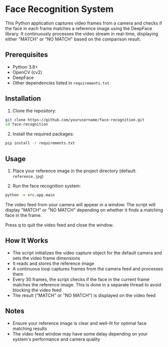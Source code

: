 # Face Recognition System

This Python application captures video frames from a camera and checks if the face in each frame matches a reference image using the DeepFace library. It continuously processes the video stream in real-time, displaying either "MATCH" or "NO MATCH" based on the comparison result.

## Prerequisites

- Python 3.8+
- OpenCV (cv2)
- DeepFace
- Other dependencies listed in `requirements.txt`

## Installation

1. Clone the repository:
```bash
git clone https://github.com/yourusername/face-recognition.git
cd face-recognition
```

2. Install the required packages:
```bash
pip install -r requirements.txt
```

## Usage

1. Place your reference image in the project directory (default: `reference.jpg`)

2. Run the face recognition system:
```bash
python -m src.app.main
```

The video feed from your camera will appear in a window. The script will display "MATCH" or "NO MATCH" depending on whether it finds a matching face in the frame.

Press q to quit the video feed and close the window.

## How It Works

- The script initializes the video capture object for the default camera and sets the video frame dimensions
- It reads and stores the reference image
- A continuous loop captures frames from the camera feed and processes them
- Every 30 frames, the script checks if the face in the current frame matches the reference image. This is done in a separate thread to avoid blocking the video feed
- The result ("MATCH" or "NO MATCH") is displayed on the video feed

## Notes

- Ensure your reference image is clear and well-lit for optimal face matching results
- The video feed window may have some delay depending on your system's performance and camera quality
